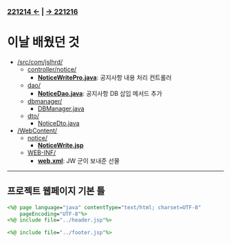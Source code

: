 ﻿### [221214 ←](/221205-_JSP/22-12/221214/) | [→ 221216](/221205-_JSP/22-12/221216/)

# 이날 배웠던 것

- [/src/com/jslhrd/](/221205-_JSP/22-12/221215/jslhrdServlet/src/com/jslhrd/)
    - [controller/notice/](/221205-_JSP/22-12/221215/jslhrdServlet/src/com/jslhrd/controller/notice/)
        - [**NoticeWritePro.java**](/221205-_JSP/22-12/221215/jslhrdServlet/src/com/jslhrd/controller/notice/NoticeWritePro.java): 공지사항 내용 처리 컨트롤러
    - [dao/](/221205-_JSP/22-12/221215/jslhrdServlet/src/com/jslhrd/dao/)
        - [**NoticeDao.java**](/221205-_JSP/22-12/221215/jslhrdServlet/src/com/jslhrd/dao/NoticeDao.java): 공지사항 DB 삽입 메서드 추가
    - [dbmanager/](/221205-_JSP/22-12/221215/jslhrdServlet/src/com/jslhrd/dbmanager/)
        - [DBManager.java](/221205-_JSP/22-12/221215/jslhrdServlet/src/com/jslhrd/dbmanager/DBManager.java)
    - [dto/](/221205-_JSP/22-12/221215/jslhrdServlet/src/com/jslhrd/dto/)
        - [NoticeDto.java](/221205-_JSP/22-12/221215/jslhrdServlet/src/com/jslhrd/dto/NoticeDto.java)
- [/WebContent/](/221205-_JSP/22-12/221215/jslhrdServlet/WebContent)
    - [notice/](/221205-_JSP/22-12/221215/jslhrdServlet/WebContent/notice)
        - [**NoticeWrite.jsp**](/221205-_JSP/22-12/221215/jslhrdServlet/WebContent/notice/noticeWrite.jsp)
    - [WEB-INF/](/221205-_JSP/22-12/221215/jslhrdServlet/WebContent/WEB-INF/)
        - [**web.xml**](/221205-_JSP/22-12/221215/jslhrdServlet/WebContent/WEB-INF/web.xml): JW 군이 보내준 선물

---

## 프로젝트 웹페이지 기본 틀

```jsp
<%@ page language="java" contentType="text/html; charset=UTF-8"
    pageEncoding="UTF-8"%>
<%@ include file="../header.jsp"%>

<%@ include file="../footer.jsp"%>
```